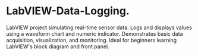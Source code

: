 # LabVIEW-Data-Logging.
LabVIEW project simulating real-time sensor data. Logs and displays values using a waveform chart and numeric indicator. Demonstrates basic data acquisition, visualization, and monitoring. Ideal for beginners learning LabVIEW's block diagram and front panel.
